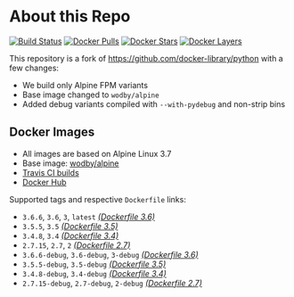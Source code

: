# About this Repo

[![Build Status](https://travis-ci.org/wodby/base-python.svg?branch=master)](https://travis-ci.org/wodby/base-python)
[![Docker Pulls](https://img.shields.io/docker/pulls/wodby/base-python.svg)](https://hub.docker.com/r/wodby/base-python)
[![Docker Stars](https://img.shields.io/docker/stars/wodby/base-python.svg)](https://hub.docker.com/r/wodby/base-python)
[![Docker Layers](https://images.microbadger.com/badges/image/wodby/base-python.svg)](https://microbadger.com/images/wodby/base-python)

This repository is a fork of https://github.com/docker-library/python with a few changes:

* We build only Alpine FPM variants
* Base image changed to `wodby/alpine`
* Added debug variants compiled with `--with-pydebug` and non-strip bins

## Docker Images

* All images are based on Alpine Linux 3.7
* Base image: [wodby/alpine](https://github.com/wodby/alpine)
* [Travis CI builds](https://travis-ci.org/wodby/base-python) 
* [Docker Hub](https://hub.docker.com/r/wodby/base-python)

[_(Dockerfile 3.6)_]: https://github.com/wodby/base-python/tree/master/3.6/alpine3.7/Dockerfile.wodby
[_(Dockerfile 3.5)_]: https://github.com/wodby/base-python/tree/master/3.5/alpine3.7/Dockerfile.wodby
[_(Dockerfile 3.4)_]: https://github.com/wodby/base-python/tree/master/3.4/alpine3.7/Dockerfile.wodby
[_(Dockerfile 2.7)_]: https://github.com/wodby/base-python/tree/master/2.7/alpine3.7/Dockerfile.wodby

Supported tags and respective `Dockerfile` links:

* `3.6.6`, `3.6`, `3`, `latest` [_(Dockerfile 3.6)_]
* `3.5.5`, `3.5` [_(Dockerfile 3.5)_]
* `3.4.8`, `3.4` [_(Dockerfile 3.4)_]
* `2.7.15`, `2.7`, `2` [_(Dockerfile 2.7)_]
* `3.6.6-debug`, `3.6-debug`, `3-debug` [_(Dockerfile 3.6)_]
* `3.5.5-debug`, `3.5-debug` [_(Dockerfile 3.5)_]
* `3.4.8-debug`, `3.4-debug` [_(Dockerfile 3.4)_]
* `2.7.15-debug`, `2.7-debug`, `2-debug` [_(Dockerfile 2.7)_]
